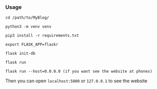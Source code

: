 ### Usage

```shell
cd /path/to/MyBlog/  

python3 -m venv venv

pip3 install -r requirements.txt

export FLASK_APP=flaskr

flask init-db

flask run

flask run --host=0.0.0.0 (if you want see the website at phones)

```
Then you can open `localhost:5000` or `127.0.0.1` to see the website
